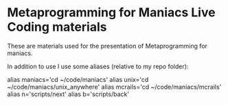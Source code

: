 # Metaprogramming for Maniacs Live Coding materials

These are materials used for the presentation of Metaprogramming for maniacs.

In addition to use I use some aliases (relative to my repo folder):

alias maniacs='cd ~/code/maniacs'
alias unix='cd ~/code/maniacs/unix_anywhere'
alias mcrails='cd ~/code/maniacs/mcrails'
alias n='scripts/next'
alias b='scripts/back'